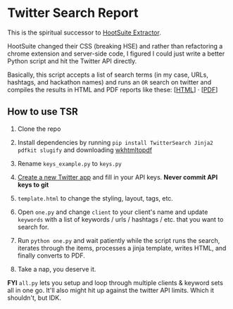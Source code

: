 # Twitter Search Report

This is the spiritual successor to [HootSuite Extractor](http://devpost.com/software/hootsuite-extractor).

HootSuite changed their CSS (breaking HSE) and rather than refactoring a chrome extension and server-side code, I figured I could just write a better Python script and hit the Twitter API directly.

Basically, this script accepts a list of search terms (in my case, URLs, hashtags, and hackathon names) and runs an `OR` search on twitter and compiles the results in HTML and PDF reports like these: [[HTML](example/lenovo-multi-touch-multi-hack-06-17-16.html)] &middot; [[PDF](example/lenovo-multi-touch-multi-hack-06-17-16.pdf)]

## How to use TSR

1. Clone the repo

2. Install dependencies by running `pip install TwitterSearch Jinja2 pdfkit slugify` and downloading [wkhtmltopdf](http://wkhtmltopdf.org/downloads.html)

3. Rename `keys_example.py` to `keys.py`

4. [Create a new Twitter app](https://apps.twitter.com/app/new) and fill in your API keys. **Never commit API keys to git**

5. `template.html` to change the styling, layout, tags, etc.

6. Open `one.py` and change `client` to your client's name and update `keywords` with a list of keywords / urls / hashtags / etc. that you want to search for.

7. Run `python one.py` and wait patiently while the script runs the search, iterates through the items, processes a jinja template, writes HTML, and finally converts to PDF.

8. Take a nap, you deserve it.

**FYI** `all.py` lets you setup and loop through multiple clients & keyword sets all in one go. It'll also might hit up against the twitter API limits. Which it shouldn't, but IDK.
